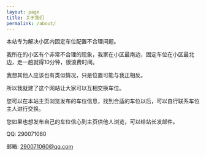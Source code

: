 ```yaml
---
layout: page
title: 关于我们
permalink: /about/
---
```


本站专为解决小区内固定车位配置不合理问题。

我所在的小区有个非常不合理的现象，我家在小区最南边，固定车位在小区最北边，走一趟就得10分钟，很浪费时间。

我想其他人应该也有类似情况，只是位置可能与我正相反。

所以我就建了这个网站让大家可以互相交换车位。

您可以在本站主页浏览发布的车位信息，找到合适的车位以后，可以自行联系车位主人进行交换。

您如果也想发布自己的车位信心到主页供他人浏览，可以给站长发邮件。

QQ: 290071060

邮箱: 290071060@qq.com
